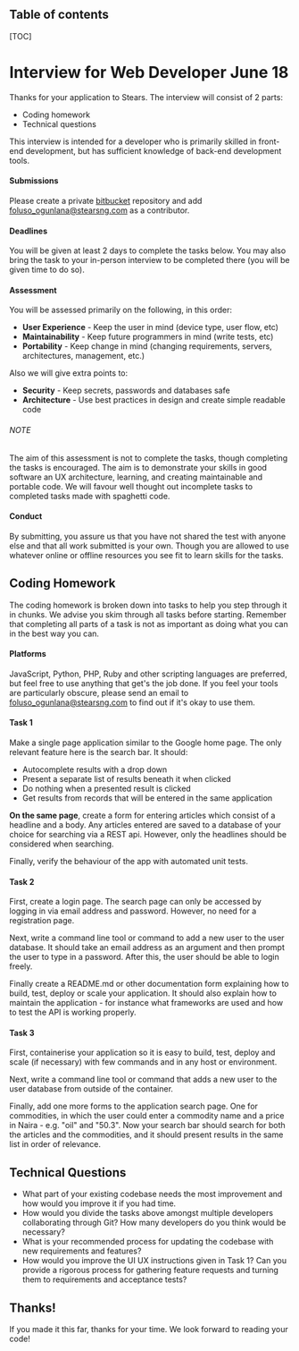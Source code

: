Table of contents
-----------------
[TOC]

Interview for Web Developer June 18
===================================

Thanks for your application to Stears.
The interview will consist of 2 parts:

* Coding homework
* Technical questions

This interview is intended for a developer who is primarily skilled in front-end development, but has sufficient knowledge of back-end development tools.

#### Submissions
Please create a private [bitbucket](https://bitbucket.org/) repository and add foluso_ogunlana@stearsng.com as a contributor.

#### Deadlines
You will be given at least 2 days to complete the tasks below. You may also bring the task to your in-person interview to be completed there (you will be given time to do so).

#### Assessment
You will be assessed primarily on the following, in this order:
* **User Experience** - Keep the user in mind (device type, user flow, etc)
* **Maintainability** - Keep future programmers in mind (write tests, etc)
* **Portability** - Keep change in mind (changing requirements, servers, architectures, management, etc.)

Also we will give extra points to:
* **Security** - Keep secrets, passwords and databases safe
* **Architecture** - Use best practices in design and create simple readable code

###### NOTE
The aim of this assessment is not to complete the tasks, though completing the tasks is encouraged. The aim is to demonstrate your skills in good software an UX architecture, learning, and creating maintainable and portable code. We will favour well thought out incomplete tasks to completed tasks made with spaghetti code.

#### Conduct
By submitting, you assure us that you have not shared the test with anyone else and that all work submitted is your own. Though you are allowed to use whatever online or offline resources you see fit to learn skills for the tasks.

## **Coding Homework**

The coding homework is broken down into tasks to help you step through it in chunks.
We advise you skim through all tasks before starting. Remember that completing all parts of a task is not as important as doing what you can in the best way you can.

#### **Platforms**
JavaScript, Python, PHP, Ruby and other scripting languages are preferred, but feel free to use anything that get's the job done. If you feel your tools are particularly obscure, please send an email to foluso_ogunlana@stearsng.com to find out if it's okay to use them.

#### Task 1

Make a single page application similar to the Google home page. The only relevant feature here is the search bar. It should:
- Autocomplete results with a drop down
- Present a separate list of results beneath it when clicked
- Do nothing when a presented result is clicked
- Get results from records that will be entered in the same application

**On the same page**, create a form for entering articles which consist of a headline and a body. Any articles entered are saved to a database of your choice for searching via a REST api.
However, only the headlines should be considered when searching.

Finally, verify the behaviour of the app with automated unit tests.

#### Task 2

First, create a login page. The search page can only be accessed by logging in via email address and password. However, no need for a registration page.

Next, write a command line tool or command to add a new user to the user database. It should take an email address as an argument and then prompt the user to type in a password. After this, the user should be able to login freely.

Finally create a README.md or other documentation form explaining how to build, test, deploy or scale your application. It should also explain how to maintain the application - for instance what frameworks are used and how to test the API is working properly.

#### Task 3

First, containerise your application so it is easy to build, test, deploy and scale (if necessary) with few commands and in any host or environment.

Next, write a command line tool or command that adds a new user to the user database from outside of the container.

Finally, add one more forms to the application search page. One for commodities, in which the user could enter a commodity name and a price in Naira - e.g. "oil" and "50.3". Now your search bar should search for both the articles and the commodities, and it should present results in the same list in order of relevance.


## **Technical Questions**

- What part of your existing codebase needs the most improvement and how would you improve it if you had time.
- How would you divide the tasks above amongst multiple developers collaborating through Git? How many developers do you think would be necessary?
- What is your recommended process for updating the codebase with new requirements and features?
- How would you improve the UI UX instructions given in Task 1? Can you provide a rigorous process for gathering feature requests and turning them to requirements and acceptance tests?


## Thanks!

If you made it this far, thanks for your time.
We look forward to reading your code!
